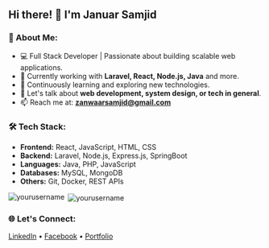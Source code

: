 ## Hi there! 👋 I'm Januar Samjid

### 🚀 About Me:
- 💻 Full Stack Developer | Passionate about building scalable web applications.
- 🔭 Currently working with **Laravel, React, Node.js, Java** and more.
- 🌱 Continuously learning and exploring new technologies.
- 💬 Let's talk about **web development, system design, or tech in general**.
- 📫 Reach me at: **zanwaarsamjid@gmail.com**

### 🛠️ Tech Stack:
- **Frontend:** React, JavaScript, HTML, CSS
- **Backend:** Laravel, Node.js, Express.js, SpringBoot
- **Languages:** Java, PHP, JavaScript
- **Databases:** MySQL, MongoDB
- **Others:** Git, Docker, REST APIs

<p><img align="left" src="https://github-readme-stats.vercel.app/api/top-langs?username=zanwaar&show_icons=true&locale=en&layout=compact" alt="yourusername" /></p>

<p>&nbsp;<img align="center" src="https://github-readme-stats.vercel.app/api?username=zanwaar&show_icons=true&locale=en" alt="yourusername" /></p>


### 🌐 Let's Connect:
[LinkedIn](https://linkedin.com/in/januar-samjid) • [Facebook](https://twitter.com/your-twitter) • [Portfolio](https://www.instagram.com/batukel.dev/)
